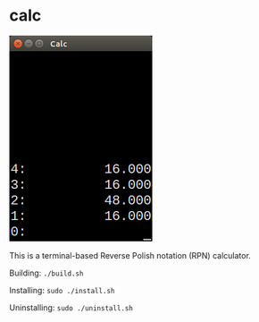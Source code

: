 # calc

![alt tag](calc_scn.png)

This is a terminal-based Reverse Polish notation (RPN) calculator.

Building:
`./build.sh`

Installing:
`sudo ./install.sh`

Uninstalling:
`sudo ./uninstall.sh`